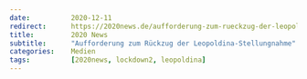 ```yaml
---
date:          2020-12-11
redirect:      https://2020news.de/aufforderung-zum-rueckzug-der-leopoldina-stellungnahme/
title:         2020 News
subtitle:      "Aufforderung zum Rückzug der Leopoldina-Stellungnahme"
categories:    Medien
tags:          [2020news, lockdown2, leopoldina]
---
```

